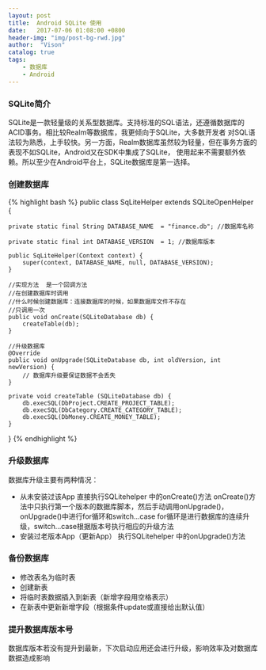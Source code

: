 ```yaml
---
layout: post
title:  Android SQLite 使用
date:   2017-07-06 01:08:00 +0800
header-img: "img/post-bg-rwd.jpg"
author:  "Vison"
catalog: true
tags:
    - 数据库
    - Android
---
```


### SQLite简介
SQLite是一款轻量级的关系型数据库。支持标准的SQL语法，还遵循数据库的ACID事务。相比较Realm等数据库，我更倾向于SQLite，大多数开发者
对SQL语法较为熟悉，上手较快。另一方面，Realm数据库虽然较为轻量，但在事务方面的表现不如SQLite，Android又在SDK中集成了SQLite，
使用起来不需要额外依赖。所以至少在Android平台上，SQLite数据库是第一选择。

### 创建数据库

{% highlight bash %}
public class SqLiteHelper extends SQLiteOpenHelper {


    private static final String DATABASE_NAME  = "finance.db"; //数据库名称

    private static final int DATABASE_VERSION  = 1; //数据库版本

    public SqLiteHelper(Context context) {
        super(context, DATABASE_NAME, null, DATABASE_VERSION);
    }

    //实现方法  是一个回调方法
    //在创建数据库时调用
    //什么时候创建数据库：连接数据库的时候，如果数据库文件不存在
    //只调用一次
    public void onCreate(SQLiteDatabase db) {
        createTable(db);
    }

    //升级数据库
    @Override
    public void onUpgrade(SQLiteDatabase db, int oldVersion, int newVersion) {
        // 数据库升级要保证数据不会丢失
    }

    private void createTable (SQLiteDatabase db) {
        db.execSQL(DbProject.CREATE_PROJECT_TABLE);
        db.execSQL(DbCategory.CREATE_CATEGORY_TABLE);
        db.execSQL(DbMoney.CREATE_MONEY_TABLE);
    }

}
{% endhighlight %}

### 升级数据库
  数据库升级主要有两种情况：
   * 从未安装过该App
     直接执行SQLitehelper 中的onCreate()方法
     onCreate()方法中只执行第一个版本的数据库脚本，然后手动调用onUpgrade()，onUpgrade()中进行for循环和switch...case
     for循环是进行数据库的连续升级，switch...case根据版本号执行相应的升级方法
   * 安装过老版本App（更新App）
     执行SQLitehelper 中的onUpgrade()方法

### 备份数据库
  * 修改表名为临时表
  * 创建新表
  * 将临时表数据插入到新表（新增字段用空格表示）
  * 在新表中更新新增字段（根据条件update或直接给出默认值）
  
### 提升数据库版本号
  数据库版本若没有提升到最新，下次启动应用还会进行升级，影响效率及对数据库数据造成影响
